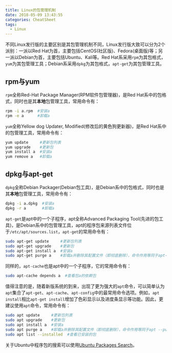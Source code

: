 ```yaml
---
title: Linux的包管理机制
date: 2018-05-09 13:43:55
categories: CheatSheet
tags:
  - Linux
---
```


不同Linux发行版的主要区别是其包管理机制不同，Linux发行版大致可以分为2个派别：一派以Red Hat为首，主要包括CentOS(社区版)、Fedora(桌面版)等；另一派以Debian为首，主要包括Ubuntu、Kali等。Red Hat系采用`rpm`为其包格式，`yum`为其包管理工具；Debian系采用`dpkg`为其包格式，`apt-get`为其包管理工具。

## rpm与yum
`rpm`全称Red-Hat Package Manager(RPM软件包管理器)，是Red Hat系中的包格式，同时也是其**本地**包管理工具，常用命令有：
```bash
rpm -i a.rpm  #安装a
rpm -e a      #卸载a
```
`yum`全称Yellow dog Updater, Modified(修改后的黄色狗更新器)，是Red Hat系中的包管理工具，常用命令有：
```bash
yum update     #更新包列表
yum upgrade    #更新包
yum install a  #安装a
yum remove a   #卸载a
```
<!-- more -->
## dpkg与apt-get
`dpkg`全称Debian Packager(Debian包工具)，是Debian系中的包格式，同时也是其**本地**包管理工具，常用命令有：
```bash
dpkg -i a.dpkg  #安装a
dpkg -r a       #卸载a
```
`apt-get`是apt中的一个子程序，apt全称Advanced Packaging Tool(先进的包工具)，是Debian系中的包管理工具，apt的程序包来源列表文件位于`/etc/apt/sources.list`，`apt-get`的常用命令有：
```bash
sudo apt-get update     #更新包列表
sudo apt-get upgrade    #更新包
sudo apt-get install a  #安装a
sudo apt-get purge a    #卸载a并删除其配置文件（即彻底删除），命令作用等同于apt-get --purge remove a
```
同样的，`apt-cache`也是apt中的一个子程序，它的常用命令有：
```bash
sudo apt-cache depends a  #查看包a的依赖包
```
值得注意的是，随着新版系统的到来，出现了更为强大的`apt`命令，可以简单认为`apt`集合了`apt-get`、`apt-cache`、`apt-config`中的最常用命令选项。例如，`apt install`相比`apt-get install`增加了色彩显示以及进度条显示等功能。因此，更建议使用`apt`命令，常用命令有：
```bash
sudo apt update     #更新包列表
sudo apt upgrade    #更新包
sudo apt install a  #安装a
sudo apt purge a    #卸载a并删除其配置文件（即彻底删除），命令作用等同于apt --purge remove a
sudo apt list --installed  #查看已安装的包
```
关于Ubuntu中程序包的搜索可以使用[Ubuntu Packages Search](https://packages.ubuntu.com/)。
